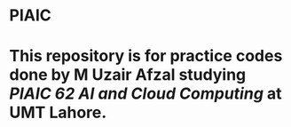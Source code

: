 # PIAIC
# This repository is for practice codes done by M Uzair Afzal studying ***PIAIC 62 AI and Cloud Computing*** at UMT Lahore.
